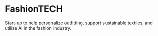 # FashionTECH
Start-up to help personalize outfitting, support sustainable textiles, and utilize AI in the fashion industry.
